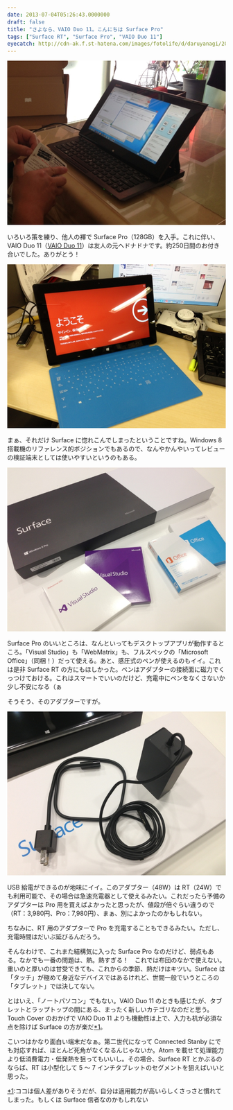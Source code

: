 ```yaml
---
date: 2013-07-04T05:26:43.0000000
draft: false
title: "さよなら、VAIO Duo 11。こんにちは Surface Pro"
tags: ["Surface RT", "Surface Pro", "VAIO Duo 11"]
eyecatch: http://cdn-ak.f.st-hatena.com/images/fotolife/d/daruyanagi/20130630/20130630121549.jpg
---
```

<p><span itemscope itemtype="http://schema.org/Photograph"><img src="20130630121549.jpg" alt="f:id:daruyanagi:20130630121549j:plain" title="f:id:daruyanagi:20130630121549j:plain" class="hatena-fotolife" itemprop="image"></span></p><p>いろいろ策を練り、他人の褌で Surface Pro（128GB）を入手。これに伴い、VAIO Duo 11（<a href="https://blog.daruyanagi.jp/category/VAIO%20Duo%2011">VAIO Duo 11</a>）は友人の元へドナドナです。約250日間のお付き合いでした。ありがとう！</p><p><span itemscope itemtype="http://schema.org/Photograph"><img src="20130625194517.jpg" alt="f:id:daruyanagi:20130625194517j:plain" title="f:id:daruyanagi:20130625194517j:plain" class="hatena-fotolife" itemprop="image"></span></p><p>まぁ、それだけ Surface に惚れこんでしまったということですね。Windows 8 搭載機のリファレンス的ポジションでもあるので、なんやかんやいってレビューの検証端末としては使いやすいというのもある。</p><p><span itemscope itemtype="http://schema.org/Photograph"><img src="20130625191933.jpg" alt="f:id:daruyanagi:20130625191933j:plain" title="f:id:daruyanagi:20130625191933j:plain" class="hatena-fotolife" itemprop="image"></span></p><p>Surface Pro のいいところは、なんといってもデスクトップアプリが動作するところ。「Visual Studio」も「WebMatrix」も、フルスペックの「Microsoft Office」（同梱！）だって使える。あと、感圧式のペンが使えるのもイイ。これは是非 Surface RT の方にもほしかった。ペンはアダプターの接続面に磁力でくっつけておける。これはスマートでいいのだけど、充電中にペンをなくさないか少し不安になる（ぁ</p><p>そうそう、そのアダプターですが。</p><p><span itemscope itemtype="http://schema.org/Photograph"><img src="20130625192237.jpg" alt="f:id:daruyanagi:20130625192237j:plain" title="f:id:daruyanagi:20130625192237j:plain" class="hatena-fotolife" itemprop="image"></span></p><p>USB 給電ができるのが地味にイイ。このアダプター（48W）は RT（24W）でも利用可能で、その場合は急速充電器として使えるみたい。これだったら予備のアダプターは Pro 用を買えばよかったと思ったが、値段が倍ぐらい違うので（RT：3,980円、Pro：7,980円）、まぁ、別によかったのかもしれない。</p><p>ちなみに、RT 用のアダプターで Pro を充電することもできるみたい。ただし、充電時間はだいぶ延びるんだろう。</p><p>そんなわけで、これまた結構気に入った Surface Pro なのだけど、弱点もある。なかでも一番の問題は、熱。熱すぎる！　これでは布団のなかで使えない。重いのと厚いのは甘受できても、これからの季節、熱だけはキツい。Surface は「タッチ」が極めて身近なデバイスではあるけれど、世間一般でいうところの「タブレット」では決してない。</p><p>とはいえ、「ノートパソコン」でもない。VAIO Duo 11 のときも感じたが、タブレットとラップトップの間にある、まったく新しいカテゴリなのだと思う。Touch Cover のおかげで VAIO Duo 11 よりも機動性は上で、入力も机が必須な点を除けば Surface の方が楽だ<a href="#f-ee93185b" name="fn-ee93185b" title="ココは個人差がありそうだが、自分は適用能力が高いらしくさっさと慣れてしまった。もしくは Surface 信者なのかもしれない">*1</a>。</p><p>こいつはかなり面白い端末だなぁ。第二世代になって Connected Stanby にでも対応すれば、ほとんど死角がなくなるんじゃないか。Atom を載せて処理能力より低消費電力・低発熱を狙ってもいいし。その場合、Surface RT とかぶるのならば、RT は小型化して 5 ～ 7 インチタブレットのセグメントを狙えばいいと思った。</p>
<div class="footnote">
<p class="footnote"><a href="#fn-ee93185b" name="f-ee93185b" class="footnote-number">*1</a><span class="footnote-delimiter">:</span><span class="footnote-text">ココは個人差がありそうだが、自分は適用能力が高いらしくさっさと慣れてしまった。もしくは Surface 信者なのかもしれない</span></p>
</div>